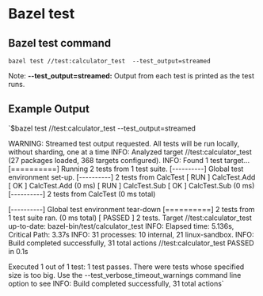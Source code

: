 # Bazel test

## Bazel test command

`bazel test //test:calculator_test  --test_output=streamed`

Note: **--test_output=streamed:** Output from each test is printed as the test runs.

## Example Output

`$bazel test //test:calculator_test  --test_output=streamed

WARNING: Streamed test output requested. All tests will be run locally, without sharding, one at a time
INFO: Analyzed target //test:calculator_test (27 packages loaded, 368 targets configured).
INFO: Found 1 test target...
[==========] Running 2 tests from 1 test suite.
[----------] Global test environment set-up.
[----------] 2 tests from CalcTest
[ RUN      ] CalcTest.Add
[       OK ] CalcTest.Add (0 ms)
[ RUN      ] CalcTest.Sub
[       OK ] CalcTest.Sub (0 ms)
[----------] 2 tests from CalcTest (0 ms total)

[----------] Global test environment tear-down
[==========] 2 tests from 1 test suite ran. (0 ms total)
[  PASSED  ] 2 tests.
Target //test:calculator_test up-to-date:
  bazel-bin/test/calculator_test
INFO: Elapsed time: 5.136s, Critical Path: 3.37s
INFO: 31 processes: 10 internal, 21 linux-sandbox.
INFO: Build completed successfully, 31 total actions
//test:calculator_test                                                   PASSED in 0.1s

Executed 1 out of 1 test: 1 test passes.
There were tests whose specified size is too big. Use the --test_verbose_timeout_warnings command line option to see INFO: Build completed successfully, 31 total actions`
